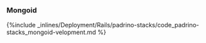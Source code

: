 <!-- usedin: [ _rails/deployment/padrino-stacks.md] -->


### Mongoid



{%include _inlines/Deployment/Rails/padrino-stacks/code_padrino-stacks_mongoid-velopment.md %}




